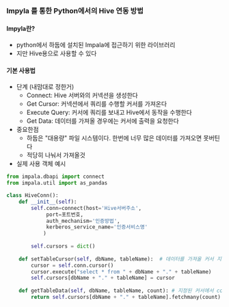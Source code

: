 ### Impyla 를 통한 Python에서의 Hive 연동 방법

#### Impyla란?
- python에서 하둡에 설치된 Impala에 접근하기 위한 라이브러리
- 지만 Hive용으로 사용할 수 있다

#### 기본 사용법
- 단계 (내맘대로 정한거)
  - Connect: Hive 서버와의 커넥션을 생성한다
  - Get Cursor: 커넥션에서 쿼리를 수행할 커서를 가져온다
  - Execute Query: 커서에 쿼리를 보내고 Hive에서 동작을 수행한다
  - Get Data: 데이터를 가져올 경우에는 커서에 출력을 요청한다
- 중요한점
  - 하둡은 "대용량" 파일 시스템이다. 한번에 너무 많은 데이터를 가져오면 못버틴다
  - 적당히 나눠서 가져올것
- 실제 사용 객체 예시
```python
from impala.dbapi import connect
from impala.util import as_pandas

class HiveConn():
    def __init__(self):
        self.conn=connect(host='Hive서버주소',
             port=포트번호,
             auth_mechanism='인증방법',
             kerberos_service_name='인증서비스명'
            )
        
        self.cursors = dict()
    
    def setTableCursor(self, dbName, tableName):  # 데이터를 가져올 커서 지정, 데이터를 나눠서 가져오려고 커서만 만들어둠
        cursor = self.conn.cursor()
        cursor.execute("select * from " + dbName + "." + tableName)
        self.cursors[dbName + "." + tableName] = cursor
    
    def getTableData(self, dbName, tableName, count): # 지정된 커서에서 count개 만큼 데이터 가져옴
        return self.cursors[dbName + "." + tableName].fetchmany(count)
```
    
